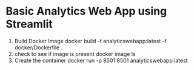 # Basic Analytics Web App using Streamlit

1. Build Docker Image
 docker build -t analyticswebapp:latest -f docker/Dockerfile .
2. check to see if image is present
   docker image ls
3. Create the container
   docker run -p 8501:8501 analyticswebapp:latest
